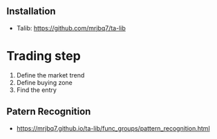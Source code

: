 ## Installation 
- Talib: https://github.com/mrjbq7/ta-lib


# Trading step 
1. Define the market trend
2. Define buying zone 
3. Find the entry


## Patern Recognition 
- https://mrjbq7.github.io/ta-lib/func_groups/pattern_recognition.html



